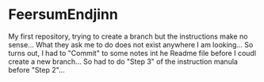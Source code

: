 # FeersumEndjinn
My first repository, trying to create a branch but the instructions make no sense... What they ask me to do does not exist anywhere I am looking...
So turns out, I had to "Commit" to some notes int he Readme file before I coudl create a new branch... So had to do "Step 3" of the instruction manula before "Step 2"...
